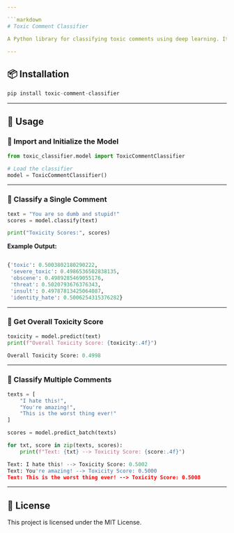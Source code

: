 ```yaml
---

```markdown
# Toxic Comment Classifier

A Python library for classifying toxic comments using deep learning. It supports detecting multiple types of toxicity including obscene language, threats, and identity hate.

---
```


## 📦 Installation

```python
pip install toxic-comment-classifier
```

---

## 🚀 Usage

### 🔹 Import and Initialize the Model

```python
from toxic_classifier.model import ToxicCommentClassifier

# Load the classifier
model = ToxicCommentClassifier()
```

---

### 🔹 Classify a Single Comment

```python
text = "You are so dumb and stupid!"
scores = model.classify(text)

print("Toxicity Scores:", scores)
```

**Example Output:**

```python

{'toxic': 0.5003802180290222,
 'severe_toxic': 0.4986536502838135,
 'obscene': 0.4989285469055176,
 'threat': 0.5020793676376343,
 'insult': 0.49787813425064087,
 'identity_hate': 0.5006254315376282}

```

---

### 🔹 Get Overall Toxicity Score

```python
toxicity = model.predict(text)
print(f"Overall Toxicity Score: {toxicity:.4f}")
```

```python
Overall Toxicity Score: 0.4998

```

---

### 🔹 Classify Multiple Comments

```python
texts = [
    "I hate this!",
    "You're amazing!",
    "This is the worst thing ever!"
]

scores = model.predict_batch(texts)

for txt, score in zip(texts, scores):
    print(f"Text: {txt} --> Toxicity Score: {score:.4f}")
```

```python
Text: I hate this! --> Toxicity Score: 0.5002
Text: You're amazing! --> Toxicity Score: 0.5000
Text: This is the worst thing ever! --> Toxicity Score: 0.5008

```

---

## 📄 License

This project is licensed under the MIT License.

```

```
